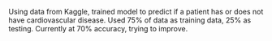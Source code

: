  Using data from Kaggle, trained model to predict if a patient has or does not have cardiovascular disease. Used 75% of data as training data, 25% as testing. Currently at 70% accuracy, trying to improve. 
